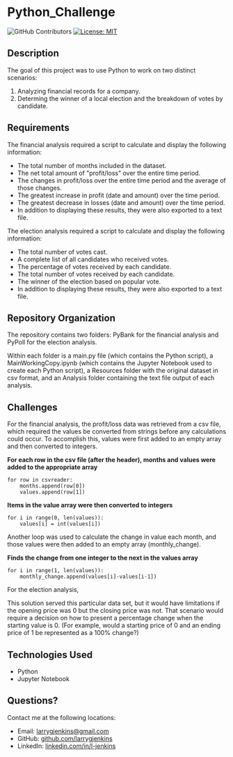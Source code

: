 # Python_Challenge
![GitHub Contributors](https://img.shields.io/github/contributors/larrygjenkins/larrygjenkins.github.io)
[![License: MIT](https://img.shields.io/badge/License-MIT-yellow.svg)](https://opensource.org/licenses/MIT)
## Description
The goal of this project was to use Python to work on two distinct scenarios: 
1. Analyzing financial records for a company.
2. Determing the winner of a local election and the breakdown of votes by candidate. 

## Requirements
The financial analysis required a script to calculate and display the following information: 

* The total number of months included in the dataset.
* The net total amount of "profit/loss" over the entire time period.
* The changes in profit/loss over the entire time period and the average of those changes.
* The greatest increase in profit (date and amount) over the time period. 
* The greatest decrease in losses (date and amount) over the time period.
* In addition to displaying these results, they were also exported to a text file.

The election analysis required a script to calculate and display the following information: 

* The total number of votes cast.
* A complete list of all candidates who received votes.
* The percentage of votes received by each candidate.
* The total number of votes received by each candidate. 
* The winner of the election based on popular vote.
* In addition to displaying these results, they were also exported to a text file.

## Repository Organization
The repository contains two folders: PyBank for the financial analysis and PyPoll for the election analysis. 

Within each folder is a main.py file (which contains the Python script), a MainWorkingCopy.ipynb (which contains the Jupyter Notebook used to create each Python script), a Resources folder with the original dataset in csv format, and an Analysis folder containing the text file output of each analysis.

## Challenges
For the financial analysis, the profit/loss data was retrieved from a csv file, which required the values be converted from strings before any calculations could occur. To accomplish this, values were first added to an empty array and then converted to integers.

**For each row in the csv file (after the header), months and values were added to the appropriate array**

    for row in csvreader:
        months.append(row[0])
        values.append(row[1])

**Items in the value array were then converted to integers**

    for i in range(0, len(values)):
        values[i] = int(values[i])

Another loop was used to calculate the change in value each month, and those values were then added to an empty array (monthly_change).

**Finds the change from one integer to the next in the values array**

    for i in range(1, len(values)):
        monthly_change.append(values[i]-values[i-1])

For the election analysis, 

This solution served this particular data set, but it would have limitations if the opening price was 0 but the closing price was not. That scenario would require a decision on how to present a percentage change when the starting value is 0. (For example, would a starting price of 0 and an ending price of 1 be represented as a 100% change?)  

## Technologies Used
* Python
* Jupyter Notebook

## Questions?
Contact me at the following locations:

* Email: <a href="mailto:larrygjenkins@gmail.com">larrygjenkins@gmail.com</a>
* GitHub: <a href="https://github.com/larrygjenkins">github.com/larrygjenkins</a>
* LinkedIn: <a href="https://www.linkedin.com/in/l-jenkins/">linkedin.com/in/l-jenkins</a>